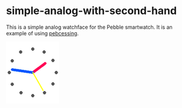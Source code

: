 # simple-analog-with-second-hand

This is a simple analog watchface for the Pebble smartwatch. It is an example of using [pebcessing](https://github.com/hikoLab/pebcessing).

![](screenshots/screenshot_basalt.png)
